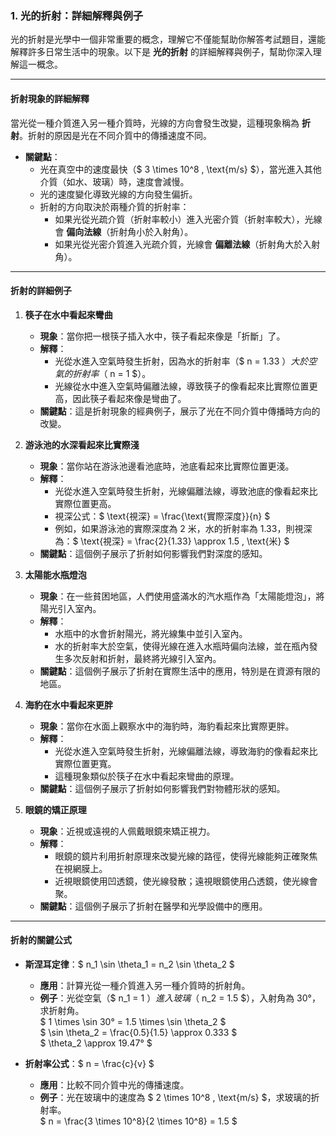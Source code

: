 ### 1. 光的折射：詳細解釋與例子

光的折射是光學中一個非常重要的概念，理解它不僅能幫助你解答考試題目，還能解釋許多日常生活中的現象。以下是 **光的折射** 的詳細解釋與例子，幫助你深入理解這一概念。

---

#### **折射現象的詳細解釋**

當光從一種介質進入另一種介質時，光線的方向會發生改變，這種現象稱為 **折射**。折射的原因是光在不同介質中的傳播速度不同。  
- **關鍵點**：  
  - 光在真空中的速度最快（$ 3 \times 10^8 \, \text{m/s} $），當光進入其他介質（如水、玻璃）時，速度會減慢。  
  - 光的速度變化導致光線的方向發生偏折。  
  - 折射的方向取決於兩種介質的折射率：  
    - 如果光從光疏介質（折射率較小）進入光密介質（折射率較大），光線會 **偏向法線**（折射角小於入射角）。  
    - 如果光從光密介質進入光疏介質，光線會 **偏離法線**（折射角大於入射角）。

---

#### **折射的詳細例子**

1. **筷子在水中看起來彎曲**  
   - **現象**：當你把一根筷子插入水中，筷子看起來像是「折斷」了。  
   - **解釋**：  
     - 光從水進入空氣時發生折射，因為水的折射率（$ n = 1.33 $）大於空氣的折射率（$ n = 1 $）。  
     - 光線從水中進入空氣時偏離法線，導致筷子的像看起來比實際位置更高，因此筷子看起來像是彎曲了。  
   - **關鍵點**：這是折射現象的經典例子，展示了光在不同介質中傳播時方向的改變。

2. **游泳池的水深看起來比實際淺**  
   - **現象**：當你站在游泳池邊看池底時，池底看起來比實際位置更淺。  
   - **解釋**：  
     - 光從水進入空氣時發生折射，光線偏離法線，導致池底的像看起來比實際位置更高。  
     - 視深公式：$ \text{視深} = \frac{\text{實際深度}}{n} $  
     - 例如，如果游泳池的實際深度為 2 米，水的折射率為 1.33，則視深為：$ \text{視深} = \frac{2}{1.33} \approx 1.5 \, \text{米} $  
   - **關鍵點**：這個例子展示了折射如何影響我們對深度的感知。

3. **太陽能水瓶燈泡**  
   - **現象**：在一些貧困地區，人們使用盛滿水的汽水瓶作為「太陽能燈泡」，將陽光引入室內。  
   - **解釋**：  
     - 水瓶中的水會折射陽光，將光線集中並引入室內。  
     - 水的折射率大於空氣，使得光線在進入水瓶時偏向法線，並在瓶內發生多次反射和折射，最終將光線引入室內。  
   - **關鍵點**：這個例子展示了折射在實際生活中的應用，特別是在資源有限的地區。

4. **海豹在水中看起來更胖**  
   - **現象**：當你在水面上觀察水中的海豹時，海豹看起來比實際更胖。  
   - **解釋**：  
     - 光從水進入空氣時發生折射，光線偏離法線，導致海豹的像看起來比實際位置更寬。  
     - 這種現象類似於筷子在水中看起來彎曲的原理。  
   - **關鍵點**：這個例子展示了折射如何影響我們對物體形狀的感知。

5. **眼鏡的矯正原理**  
   - **現象**：近視或遠視的人佩戴眼鏡來矯正視力。  
   - **解釋**：  
     - 眼鏡的鏡片利用折射原理來改變光線的路徑，使得光線能夠正確聚焦在視網膜上。  
     - 近視眼鏡使用凹透鏡，使光線發散；遠視眼鏡使用凸透鏡，使光線會聚。  
   - **關鍵點**：這個例子展示了折射在醫學和光學設備中的應用。

---

#### **折射的關鍵公式**

- **斯涅耳定律**：$ n_1 \sin \theta_1 = n_2 \sin \theta_2 $  
  - **應用**：計算光從一種介質進入另一種介質時的折射角。  
  - **例子**：光從空氣（$ n_1 = 1 $）進入玻璃（$ n_2 = 1.5 $），入射角為 30°，求折射角。  
    $ 1 \times \sin 30° = 1.5 \times \sin \theta_2 $  
    $ \sin \theta_2 = \frac{0.5}{1.5} \approx 0.333 $  
    $ \theta_2 \approx 19.47° $

- **折射率公式**：$ n = \frac{c}{v} $  
  - **應用**：比較不同介質中光的傳播速度。  
  - **例子**：光在玻璃中的速度為 $ 2 \times 10^8 \, \text{m/s} $，求玻璃的折射率。  
    $ n = \frac{3 \times 10^8}{2 \times 10^8} = 1.5 $

